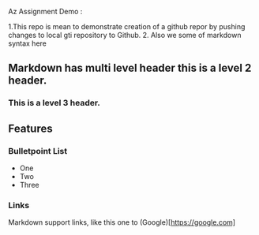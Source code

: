 Az Assignment Demo :

1.This repo is mean to demonstrate creation of a github repor  by pushing changes to local gti repository to Github.
2. Also we some of markdown syntax here

## Markdown has multi level header this is a level 2 header.
### This is a level 3 header.	

## Features

### Bulletpoint List

* One 
* Two
* Three

### Links

Markdown support links, like this one to (Google)[https://google.com]
